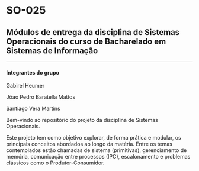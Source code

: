 # SO-025

## Módulos de entrega da disciplina de Sistemas Operacionais do curso de Bacharelado em Sistemas de Informação
---

#### Integrantes do grupo

Gabirel Heumer

Jõao Pedro Baratella Mattos

Santiago Vera Martins

Bem-vindo ao repositório do projeto da disciplina de Sistemas Operacionais.

Este projeto tem como objetivo explorar, de forma prática e modular, os principais conceitos abordados ao longo da matéria. Entre os temas contemplados estão chamadas de sistema (primitivas), gerenciamento de memória, comunicação entre processos (IPC), escalonamento e problemas clássicos como o Produtor-Consumidor.



